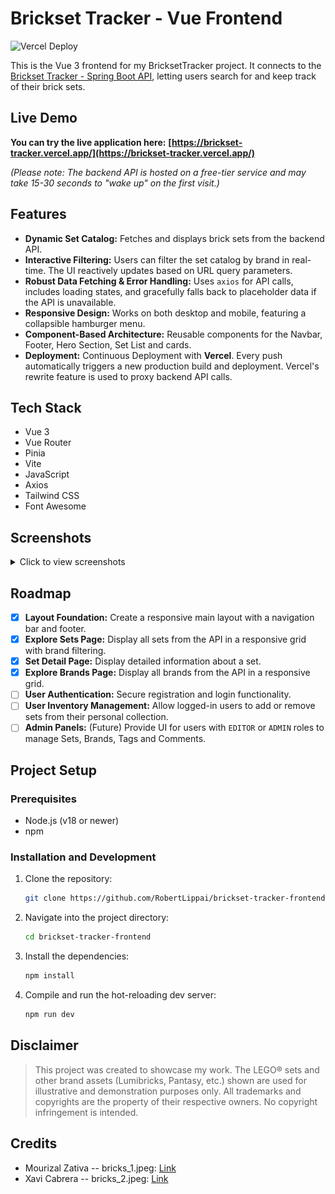 # Brickset Tracker - Vue Frontend

![Vercel Deploy](https://deploy-badge.vercel.app/vercel/brickset-tracker)

This is the Vue 3 frontend for my BricksetTracker project. It connects to the [Brickset Tracker - Spring Boot API](https://github.com/RobertLippai/brickset-tracker-api), letting users search for and keep track of their brick sets.

## Live Demo

**You can try the live application here:**
**[https://brickset-tracker.vercel.app/](https://brickset-tracker.vercel.app/)**

_(Please note: The backend API is hosted on a free-tier service and may take 15-30 seconds to "wake up" on the first visit.)_

## Features
* **Dynamic Set Catalog:** Fetches and displays brick sets from the backend API.
* **Interactive Filtering:** Users can filter the set catalog by brand in real-time. The UI reactively updates based on URL query parameters.
* **Robust Data Fetching & Error Handling:** Uses `axios` for API calls, includes loading states, and gracefully falls back to placeholder data if the API is unavailable.
* **Responsive Design:** Works on both desktop and mobile, featuring a collapsible hamburger menu.
* **Component-Based Architecture:** Reusable components for the Navbar, Footer, Hero Section, Set List and cards.
* **Deployment:** Continuous Deployment with **Vercel**. Every push automatically triggers a new production build and deployment. Vercel's rewrite feature is used to proxy backend API calls.

## Tech Stack
* Vue 3
* Vue Router
* Pinia
* Vite
* JavaScript
* Axios
* Tailwind CSS
* Font Awesome

## Screenshots
<details>
<summary>Click to view screenshots</summary>

![Brickset Tracker Homepage](./public/screenshot.png)
![Brickset Tracker Explore Sets Page](./public/screenshot_2.png)
![Brickset Tracker Set Details Page](./public/screenshot_3.png)

</details>

## Roadmap
- [x] **Layout Foundation:** Create a responsive main layout with a navigation bar and footer.
- [x] **Explore Sets Page:** Display all sets from the API in a responsive grid with brand filtering.
- [x] **Set Detail Page:** Display detailed information about a set.
- [x] **Explore Brands Page:** Display all brands from the API in a responsive grid.
- [ ] **User Authentication:** Secure registration and login functionality.
- [ ] **User Inventory Management:** Allow logged-in users to add or remove sets from their personal collection.
- [ ] **Admin Panels:** (Future) Provide UI for users with `EDITOR` or `ADMIN` roles to manage Sets, Brands, Tags and Comments.

## Project Setup

### Prerequisites

- Node.js (v18 or newer)
- npm

### Installation and Development
1.  Clone the repository:
    ```sh
    git clone https://github.com/RobertLippai/brickset-tracker-frontend.git
    ```

2.  Navigate into the project directory:
    ```sh
    cd brickset-tracker-frontend
    ```

3.  Install the dependencies:
    ```sh
    npm install
    ```

4.  Compile and run the hot-reloading dev server:
    ```sh
    npm run dev
    ```

## Disclaimer
> This project was created to showcase my work. The LEGO® sets and other brand assets (Lumibricks, Pantasy, etc.) shown are used for illustrative and demonstration purposes only. All trademarks and copyrights are the property of their respective owners. No copyright infringement is intended.

## Credits
- Mourizal Zativa -- bricks_1.jpeg: [Link](https://unsplash.com/photos/blue-red-and-yellow-lego-blocks-OSvN1fBcXYE)
- Xavi Cabrera -- bricks_2.jpeg: [Link](https://unsplash.com/photos/yellow-red-blue-and-green-lego-blocks-kn-UmDZQDjM)
